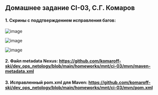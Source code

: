 ## Домашнее задание CI-03, С.Г. Комаров

#### 1. Скрины с поддтверждением исправления багов:

![image](https://user-images.githubusercontent.com/93157702/207120326-8489fd0b-58fd-4387-a85f-cd8dabe67dfb.png)

![image](https://user-images.githubusercontent.com/93157702/207120614-c27c9564-c95b-4518-8e8d-9fdfdc752807.png)

![image](https://user-images.githubusercontent.com/93157702/207120434-0f760a98-c8ec-466c-9384-12e2bf9dc55d.png)

#### 2. Файл metadata Nexus: https://github.com/komaroff-ski/dev_ops_netology/blob/main/homeworks/mnt/ci-03/mvn/maven-metadata.xml

#### 3. Исправленный pom.xml для Maven: https://github.com/komaroff-ski/dev_ops_netology/blob/main/homeworks/mnt/ci-03/mvn/pom.xml
